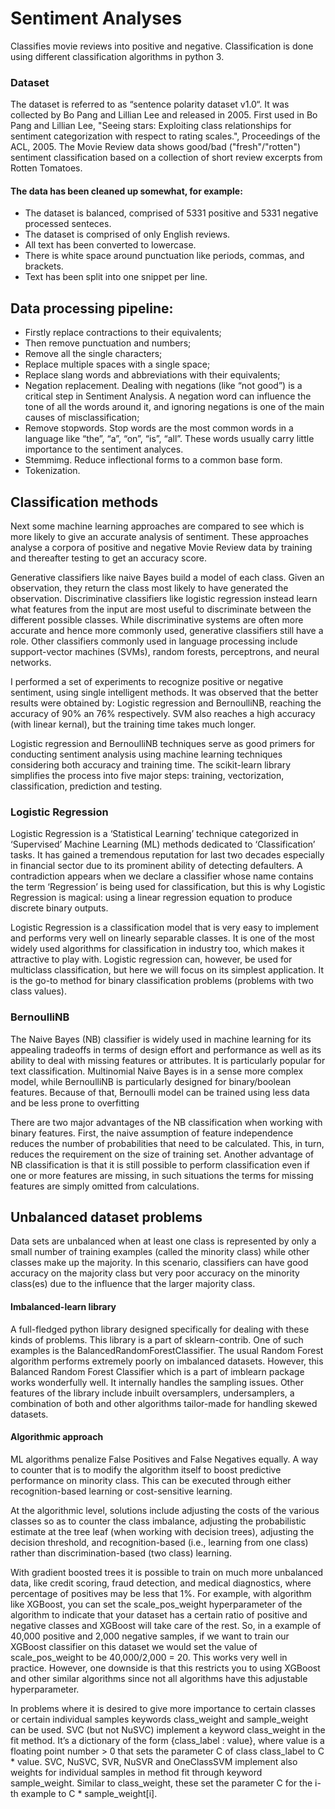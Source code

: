 # Sentiment Analyses

Classifies movie reviews into positive and negative. Classification is done using different classification algorithms in python 3.

### Dataset

The dataset is referred to as “sentence polarity dataset v1.0“. It was collected by Bo Pang and Lillian Lee and released in 2005. First used in Bo Pang and Lillian Lee, "Seeing stars: Exploiting class relationships for sentiment categorization with respect to rating scales.", Proceedings of the ACL, 2005. The Movie Review data shows good/bad ("fresh"/"rotten") sentiment classification based on a collection of short review excerpts from Rotten Tomatoes. 

#### The data has been cleaned up somewhat, for example:

* The dataset is balanced, comprised of 5331 positive and 5331 negative processed senteces. 
* The dataset is comprised of only English reviews.
* All text has been converted to lowercase.
* There is white space around punctuation like periods, commas, and brackets.
* Text has been split into one snippet per line.


## Data processing pipeline:

* Firstly replace contractions to their equivalents;
* Then remove punctuation and numbers;
* Remove all the single characters;
* Replace multiple spaces with a single space;
* Replace slang words and abbreviations with their equivalents;
* Negation replacement. Dealing with negations (like “not good”) is a critical step in Sentiment Analysis. A negation word can influence the tone of all the words around it, and ignoring negations is one of the main causes of misclassification;
* Remove stopwords. Stop words are the most common words in a language like “the”, “a”, “on”, “is”, “all”. These words usually carry little importance to the sentiment analyces.
* Stemmimg. Reduce inflectional forms to a common base form. 
* Tokenization.


## Classification methods

Next some machine learning approaches are compared to see which is more likely to give an accurate analysis of sentiment. These approaches analyse a corpora of positive and negative Movie Review data by training and thereafter testing to get an accuracy score. 

Generative classifiers like naive Bayes build a model of each class. Given an observation, they return the class most likely to have generated the observation. Discriminative classifiers like logistic regression instead learn what features from the input are most useful to discriminate between the different possible classes. While discriminative systems are often more accurate and hence more commonly used, generative classifiers still have a role. Other classifiers commonly used in language processing include support-vector machines (SVMs), random forests, perceptrons, and neural networks.

I performed a set of experiments to recognize positive or negative sentiment, using single intelligent methods. It was observed that the better results were obtained by: Logistic regression and BernoulliNB, reaching the accuracy of 90% an 76% respectively. SVM also reaches a high accuracy (with linear kernal), but the training time takes much longer.

Logistic regression and BernoulliNB techniques serve as good primers for conducting sentiment analysis using machine learning techniques considering both accuracy and training time. The scikit-learn library simplifies the process into five major steps: training, vectorization, classification, prediction and testing.

### Logistic Regression

Logistic Regression is a ‘Statistical Learning’ technique categorized in ‘Supervised’ Machine Learning (ML) methods dedicated to ‘Classification’ tasks. It has gained a tremendous reputation for last two decades especially in financial sector due to its prominent ability of detecting defaulters. A contradiction appears when we declare a classifier whose name contains the term ‘Regression’ is being used for classification, but this is why Logistic Regression is magical: using a linear regression equation to produce discrete binary outputs.

Logistic Regression is a classification model that is very easy to implement and performs very well on linearly separable classes. It is one of the most widely used algorithms for classification in industry too, which makes it attractive to play with. Logistic regression can, however, be used for multiclass classification, but here we will focus on its simplest application. It is the go-to method for binary classification problems (problems with two class values). 

### BernoulliNB

The Naive Bayes (NB) classifier is widely used in machine learning for its appealing tradeoffs in terms of design effort and performance as well as its ability to deal with missing features or attributes. It is particularly popular for text classification. Multinomial Naive Bayes is in a sense more complex model, while BernoulliNB is particularly designed for binary/boolean features. Because of that, Bernoulli model can be trained using less data and be less prone to overfitting

There are two major advantages of the NB classification when working with binary features. First, the naive assumption of feature independence reduces the number of probabilities that need to be calculated. This, in turn, reduces the requirement on the size of training set. Another advantage of NB classification is that it is still possible to perform classification even if one or more features are missing, in such situations the terms for missing features are simply omitted from calculations.



## Unbalanced dataset problems

Data sets are unbalanced when at least one class is represented by only a small number of training examples (called the minority class) while other classes make up the majority. In this scenario, classifiers can have good accuracy on the majority class but very poor accuracy on the minority class(es) due to the influence that the larger majority class.


#### Imbalanced-learn library

A full-fledged python library designed specifically for dealing with these kinds of problems. This library is a part of sklearn-contrib. One of such examples is the BalancedRandomForestClassifier. The usual Random Forest algorithm performs extremely poorly on imbalanced datasets. However, this Balanced Random Forest Classifier which is a part of imblearn package works wonderfully well. It internally handles the sampling issues. Other features of the library include inbuilt oversamplers, undersamplers, a combination of both and other algorithms tailor-made for handling skewed datasets. 

#### Algorithmic approach

ML algorithms penalize False Positives and False Negatives equally. A way to counter that is to modify the algorithm itself to boost predictive performance on minority class. This can be executed through either recognition-based learning or cost-sensitive learning.

At the algorithmic level, solutions include adjusting the costs of the various classes so as to counter the class imbalance, adjusting the probabilistic estimate at the tree leaf (when working with decision trees), adjusting the decision threshold, and recognition-based (i.e., learning from one class) rather than discrimination-based (two class) learning.

With gradient boosted trees it is possible to train on much more unbalanced data, like credit scoring, fraud detection, and medical diagnostics, where percentage of positives may be less that 1%. For example, with algorithm like XGBoost, you can set the scale_pos_weight hyperparameter of the algorithm to indicate that your dataset has a certain ratio of positive and negative classes and XGBoost will take care of the rest. So, in a example of 40,000 positive and 2,000 negative samples, if we want to train our XGBoost classifier on this dataset we would set the value of scale_pos_weight to be 40,000/2,000 = 20. This works very well in practice. However, one downside is that this restricts you to using XGBoost and other similar algorithms since not all algorithms have this adjustable hyperparameter.

In problems where it is desired to give more importance to certain classes or certain individual samples keywords class_weight and sample_weight can be used. SVC (but not NuSVC) implement a keyword class_weight in the fit method. It’s a dictionary of the form {class_label : value}, where value is a floating point number > 0 that sets the parameter C of class class_label to C * value. SVC, NuSVC, SVR, NuSVR and OneClassSVM implement also weights for individual samples in method fit through keyword sample_weight. Similar to class_weight, these set the parameter C for the i-th example to C * sample_weight[i].
